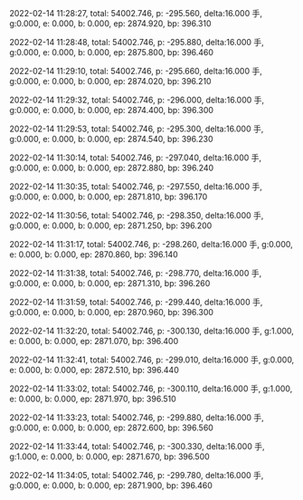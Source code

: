 2022-02-14 11:28:27, total: 54002.746, p: -295.560, delta:16.000 手, g:0.000, e: 0.000, b: 0.000, ep: 2874.920, bp: 396.310

2022-02-14 11:28:48, total: 54002.746, p: -295.880, delta:16.000 手, g:0.000, e: 0.000, b: 0.000, ep: 2875.800, bp: 396.460

2022-02-14 11:29:10, total: 54002.746, p: -295.660, delta:16.000 手, g:0.000, e: 0.000, b: 0.000, ep: 2874.020, bp: 396.210

2022-02-14 11:29:32, total: 54002.746, p: -296.000, delta:16.000 手, g:0.000, e: 0.000, b: 0.000, ep: 2874.400, bp: 396.300

2022-02-14 11:29:53, total: 54002.746, p: -295.300, delta:16.000 手, g:0.000, e: 0.000, b: 0.000, ep: 2874.540, bp: 396.230

2022-02-14 11:30:14, total: 54002.746, p: -297.040, delta:16.000 手, g:0.000, e: 0.000, b: 0.000, ep: 2872.880, bp: 396.240

2022-02-14 11:30:35, total: 54002.746, p: -297.550, delta:16.000 手, g:0.000, e: 0.000, b: 0.000, ep: 2871.810, bp: 396.170

2022-02-14 11:30:56, total: 54002.746, p: -298.350, delta:16.000 手, g:0.000, e: 0.000, b: 0.000, ep: 2871.250, bp: 396.200

2022-02-14 11:31:17, total: 54002.746, p: -298.260, delta:16.000 手, g:0.000, e: 0.000, b: 0.000, ep: 2870.860, bp: 396.140

2022-02-14 11:31:38, total: 54002.746, p: -298.770, delta:16.000 手, g:0.000, e: 0.000, b: 0.000, ep: 2871.310, bp: 396.260

2022-02-14 11:31:59, total: 54002.746, p: -299.440, delta:16.000 手, g:0.000, e: 0.000, b: 0.000, ep: 2870.960, bp: 396.300

2022-02-14 11:32:20, total: 54002.746, p: -300.130, delta:16.000 手, g:1.000, e: 0.000, b: 0.000, ep: 2871.070, bp: 396.400

2022-02-14 11:32:41, total: 54002.746, p: -299.010, delta:16.000 手, g:0.000, e: 0.000, b: 0.000, ep: 2872.510, bp: 396.440

2022-02-14 11:33:02, total: 54002.746, p: -300.110, delta:16.000 手, g:1.000, e: 0.000, b: 0.000, ep: 2871.970, bp: 396.510

2022-02-14 11:33:23, total: 54002.746, p: -299.880, delta:16.000 手, g:0.000, e: 0.000, b: 0.000, ep: 2872.600, bp: 396.560

2022-02-14 11:33:44, total: 54002.746, p: -300.330, delta:16.000 手, g:1.000, e: 0.000, b: 0.000, ep: 2871.670, bp: 396.500

2022-02-14 11:34:05, total: 54002.746, p: -299.780, delta:16.000 手, g:0.000, e: 0.000, b: 0.000, ep: 2871.900, bp: 396.460